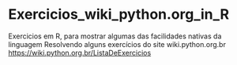 # Exercicios_wiki_python.org_in_R
Exercicios em R, para mostrar algumas das facilidades nativas da linguagem 
Resolvendo alguns exercícios do site wiki.python.org.br
https://wiki.python.org.br/ListaDeExercicios

